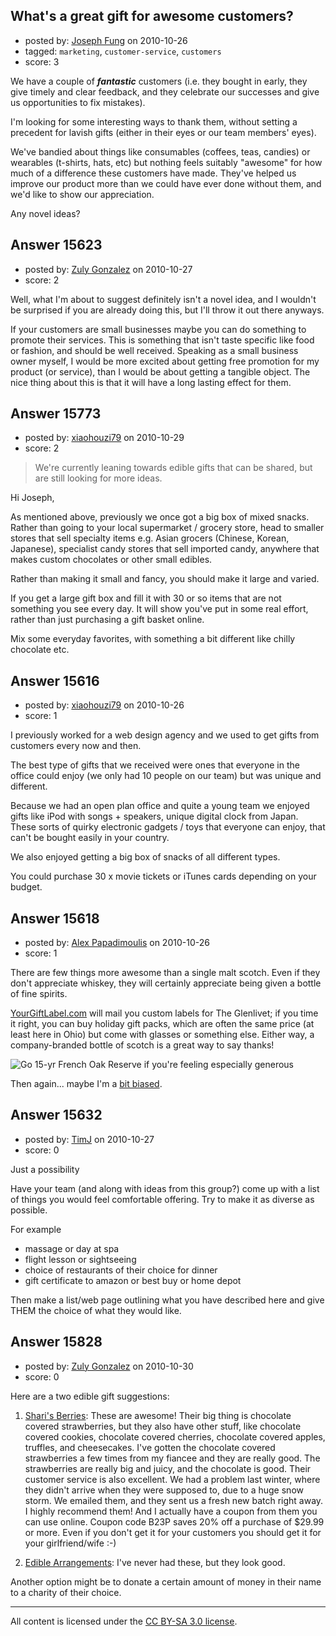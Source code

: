 ## What's a great gift for awesome customers?

- posted by: [Joseph Fung](https://stackexchange.com/users/-1/1669-joseph-fung) on 2010-10-26
- tagged: `marketing`, `customer-service`, `customers`
- score: 3

We have a couple of ***fantastic*** customers (i.e. they bought in early, they give timely and clear feedback, and they celebrate our successes and give us opportunities to fix mistakes).

I'm looking for some interesting ways to thank them, without setting a precedent for lavish gifts (either in their eyes or our team members' eyes).

We've bandied about things like consumables (coffees, teas, candies) or wearables (t-shirts, hats, etc) but nothing feels suitably "awesome" for how much of a difference these customers have made. They've helped us improve our product more than we could have ever done without them, and we'd like to show our appreciation.

Any novel ideas?


## Answer 15623

- posted by: [Zuly Gonzalez](https://stackexchange.com/users/-1/2692-zuly-gonzalez) on 2010-10-27
- score: 2

Well, what I'm about to suggest definitely isn't a novel idea, and I wouldn't be surprised if you are already doing this, but I'll throw it out there anyways.

If your customers are small businesses maybe you can do something to promote their services. This is something that isn't taste specific like food or fashion, and should be well received. Speaking as a small business owner myself, I would be more excited about getting free promotion for my product (or service), than I would be about getting a tangible object. The nice thing about this is that it will have a long lasting effect for them.




## Answer 15773

- posted by: [xiaohouzi79](https://stackexchange.com/users/-1/4868-xiaohouzi79) on 2010-10-29
- score: 2

> We're currently leaning towards edible
> gifts that can be shared, but are
> still looking for more ideas.

Hi Joseph,

As mentioned above, previously we once got a big box of mixed snacks. Rather than going to your local supermarket / grocery store, head to smaller stores that sell specialty items e.g. Asian grocers (Chinese, Korean, Japanese), specialist candy stores that sell imported candy, anywhere that makes custom chocolates or other small edibles.

Rather than making it small and fancy, you should make it large and varied.

If you get a large gift box and fill it with 30 or so items that are not something you see every day. It will show you've put in some real effort, rather than just purchasing a gift basket online.

Mix some everyday favorites, with something a bit different like chilly chocolate etc.


## Answer 15616

- posted by: [xiaohouzi79](https://stackexchange.com/users/-1/4868-xiaohouzi79) on 2010-10-26
- score: 1

I previously worked for a web design agency and we used to get gifts from customers every now and then.

The best type of gifts that we received were ones that everyone in the office could enjoy (we only had 10 people on our team) but was unique and different.

Because we had an open plan office and quite a young team we enjoyed gifts like iPod with songs + speakers, unique digital clock from Japan. These sorts of quirky electronic gadgets / toys that everyone can enjoy, that can't be bought easily in your country.

We also enjoyed getting a big box of snacks of all different types.

You could purchase 30 x movie tickets or iTunes cards depending on your budget.



## Answer 15618

- posted by: [Alex Papadimoulis](https://stackexchange.com/users/-1/123-alex-papadimoulis) on 2010-10-26
- score: 1

There are few things more awesome than a single malt scotch. Even if they don't appreciate whiskey, they will certainly appreciate being given a bottle of fine spirits.

[YourGiftLabel.com](http://yourgiftlabel.com/) will mail you custom labels for The Glenlivet; if you time it right, you can buy holiday gift packs, which are often the same price (at least here in Ohio) but come with glasses or something else. Either way, a company-branded bottle of scotch is a great way to say thanks!

![Go 15-yr French Oak Reserve if you're feeling especially generous](http://www.yourgiftlabel.com/images/label/TGLFOR_N_CORP.jpg)

Then again... maybe I'm a [bit biased](http://inedo.com/Company/ScotchMenu.aspx).



## Answer 15632

- posted by: [TimJ](https://stackexchange.com/users/-1/1172-timj) on 2010-10-27
- score: 0

Just a possibility

Have your team (and along with ideas from this group?) come up with a list of things you would feel comfortable offering.  Try to make it as diverse as possible.

For example

- massage or day at spa
- flight lesson or sightseeing
- choice of restaurants of their choice for dinner
- gift certificate to amazon or best buy or home depot


Then make a list/web page outlining what you have described here and give THEM the choice of what they would like.  




## Answer 15828

- posted by: [Zuly Gonzalez](https://stackexchange.com/users/-1/2692-zuly-gonzalez) on 2010-10-30
- score: 0

<p>Here are a two edible gift suggestions:</p>

<ol>
<li><p><a href="http://www.berries.com/" rel="nofollow">Shari's Berries</a>: These are awesome! Their big thing is chocolate covered strawberries, but they also have other stuff, like chocolate covered cookies, chocolate covered cherries, chocolate covered apples, truffles, and cheesecakes. I've gotten the chocolate covered strawberries a few times from my fiancee and they are really good. The strawberries are really big and juicy, and the chocolate is good. Their customer service is also excellent. We had a problem last winter, where they didn't arrive when they were supposed to, due to a huge snow storm. We emailed them, and they sent us a fresh new batch right away. I highly recommend them! And I actually have a coupon from them you can use online. Coupon code B23P saves 20% off a purchase of $29.99 or more. Even if you don't get it for your customers you should get it for your girlfriend/wife :-)</p></li>
<li><p><a href="http://www.ediblearrangements.com/Default.aspx" rel="nofollow">Edible Arrangements</a>: I've never had these, but they look good. </p></li>
</ol>

<p>Another option might be to donate a certain amount of money in their name to a charity of their choice.</p>




---

All content is licensed under the [CC BY-SA 3.0 license](https://creativecommons.org/licenses/by-sa/3.0/).
